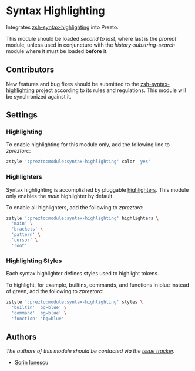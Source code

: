 Syntax Highlighting
===================

Integrates [zsh-syntax-highlighting][1] into Prezto.

This module should be loaded *second to last*, where last is the *prompt*
module, unless used in conjuncture with the *history-substring-search* module
where it must be loaded **before** it.

Contributors
------------

New features and bug fixes should be submitted to the
[zsh-syntax-highlighting][1] project according to its rules and regulations.
This module will be synchronized against it.

Settings
--------

### Highlighting

To enable highlighting for this module only, add the following line to
*zpreztorc*:

```sh
zstyle ':prezto:module:syntax-highlighting' color 'yes'
```

### Highlighters

Syntax highlighting is accomplished by pluggable [highlighters][2]. This module
only enables the *main* highlighter by default.

To enable all highlighters, add the following to *zpreztorc*:

```sh
zstyle ':prezto:module:syntax-highlighting' highlighters \
  'main' \
  'brackets' \
  'pattern' \
  'cursor' \
  'root'
```

### Highlighting Styles

Each syntax highlighter defines styles used to highlight tokens.

To highlight, for example, builtins, commands, and functions in blue instead of
green, add the following to *zpreztorc*:

```sh
zstyle ':prezto:module:syntax-highlighting' styles \
  'builtin' 'bg=blue' \
  'command' 'bg=blue' \
  'function' 'bg=blue'
```

Authors
-------

*The authors of this module should be contacted via the [issue tracker][3].*

  - [Sorin Ionescu](https://github.com/sorin-ionescu)

[1]: https://github.com/zsh-users/zsh-syntax-highlighting
[2]: https://github.com/zsh-users/zsh-syntax-highlighting/tree/master/highlighters
[3]: https://github.com/sorin-ionescu/prezto/issues
